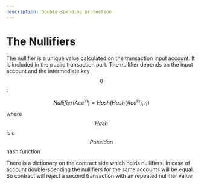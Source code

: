 ```yaml
---
description: Double-spending protection
---
```


# The Nullifiers

The nullifier is a unique value calculated on the transaction input account. It is included in the public transaction part. The nullifier depends on the input account and the intermediate key $$\eta$$:

$$Nullifier(Acc^\text{in}) = Hash(Hash(Acc^\text{in}), \eta)$$

where $$Hash$$ is a $$Poseidon$$hash function

There is a dictionary on the contract side which holds nullifiers. In case of account double-spending the nullifiers for the same accounts will be equal. So contract will reject a second transaction with an repeated nullifier value.

